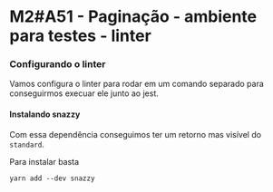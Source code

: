 # M2#A51 - Paginação - ambiente para testes - linter


### Configurando o linter
Vamos configura o linter para rodar em um comando separado para conseguirmos execuar ele junto ao jest.

#### Instalando snazzy
Com essa dependência conseguimos ter um retorno mas visível do `standard`.

Para instalar basta
```
yarn add --dev snazzy
```
